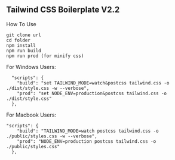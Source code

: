 ## Tailwind CSS Boilerplate V2.2

How To Use
```
git clone url
cd folder
npm install
npm run build
npm run prod (for minify css)
```

For Windows Users:
```
  "scripts": {
    "build": "set TAILWIND_MODE=watch&postcss tailwind.css -o ./dist/style.css -w --verbose",
    "prod": "set NODE_ENV=production&postcss tailwind.css -o ./dist/style.css"
  },
```

For Macbook Users:
```
"scripts": {
    "build": "TAILWIND_MODE=watch postcss tailwind.css -o ./public/styles.css -w --verbose",
    "prod": "NODE_ENV=production postcss tailwind.css -o ./public/styles.css"
  },
```


<!-- 
How To Build From Scratch
```
npm init -y
npm install -D tailwindcss@latest postcss-cli@latest autoprefixer@latest
npx tailwindcss init -p
npm install -D cssnano (optional - for minify css)
npm run build
``` -->